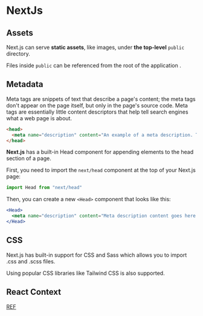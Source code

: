 
# NextJs

## Assets
Next.js can serve **static assets**, like images, under **the top-level** `public` directory.


Files inside `public` can be referenced from the root of the application .


## Metadata

Meta tags are snippets of text that describe a page's content; the meta tags don't appear on the page itself, but only in the page's source code. Meta tags are essentially little content descriptors that help tell search engines what a web page is about.

```html
<head>
  <meta name="description" content="An example of a meta description. These show up in search engine results.">
</head>

```
__Next.js__ has a built-in Head component for appending elements to the head section of a page.

First, you need to import the `next/head` component at the top of your Next.js page:

```jsx
import Head from "next/head"
```
Then, you can create a new `<Head>` component that looks like this:

```jsx
<Head>
  <meta name="description" content="Meta description content goes here." />
</Head>
```

## CSS
Next.js has built-in support for CSS and Sass which allows you to import .css and .scss files.

Using popular CSS libraries like Tailwind CSS is also supported.

## React Context 
[REF](https://www.freecodecamp.org/news/react-context-for-beginners/)

